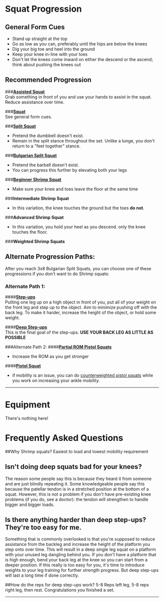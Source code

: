 # Squat Progression


## General Form Cues

* Stand up straight at the top
* Go as low as you can, preferably until the hips are below the knees
* Dig your big toe and heel into the ground
* Keep your knee in-line with your toes
* Don't let the knees come inward on either the descend or the ascend; think about pushing the knees out

## Recommended Progression
###[**Assisted Squat**](https://www.youtube.com/watch?v=OuR_Fp7AB0c)  
Grab something in front of you and use your hands to assist in the squat. Reduce assistance over time.

###[**Squat**](https://www.youtube.com/watch?v=zJBLDJMJiDE)  
See general form cues.

###[**Split Squat**](https://www.getstrong.fit/images/GobletSplitSquat.jpg)
 * Pretend the dumbbell doesn't exist.
 * Remain in the split stance throughout the set. Unlike a lunge, you don't return to a "feet together" stance. 

###[**Bulgarian Split Squat**](https://www.youtube.com/watch?v=kkdmHTASZg8&feature=youtu.be&t=1m15s)  
 * Pretend the barbell doesn't exist.
 * You can progress this further by elevating both your legs

###[**Beginner Shrimp Squat**](https://www.youtube.com/watch?v=TKt0-c83GSc&feature=youtu.be&t=3m9s)
 * Make sure your knee and toes leave the floor at the same time 

###**Intermediate Shrimp Squat**
 * In this variation, the knee touches the ground but the toes **do not**. 

###**Advanced Shrimp Squat**
 * In this variation, you hold your heel as you descend. only the knee touches the floor.

###**Weighted Shrimp Squats**

## Alternate Progression Paths:

After you reach 3x8 Bulgarian Split Squats, you can choose one of these progressions if you don't want to do Shrimp squats:

### Alternate Path 1:


####[**Step-ups**](https://www.youtube.com/watch?v=487aR3A7HvM)  
Putting one leg up on a high object in front of you, put all of your weight on the front leg and step up to the object. Aim to minimize pushing off with the back leg. To make it harder, increase the height of the object, or hold some weight.

####**[Deep Step-ups](https://imgur.com/Ga6RHLE.gifv)**  
This is the final goal of the step-ups. **USE YOUR BACK LEG AS LITTLE AS POSSIBLE**

###Alternate Path 2:
####[**Partial ROM Pistol Squats**](https://www.youtube.com/watch?v=0SN8ZaxOBpA)
 * Increase the ROM as you get stronger

####[**Pistol Squat**](https://youtu.be/0SN8ZaxOBpA?t=30s)
 * if mobility is an issue, you can do [counterweighted pistol squats](https://gfycat.com/GrandThickAntarcticgiantpetrel) while you work on increasing your ankle mobility.

---
# Equipment
There's nothing here!

# Frequently Asked Questions
##Why Shrimp squats?
Easiest to load and lowest mobility requirement

## Isn't doing deep squats bad for your knees?
The reason some people say this is because they heard it from someone and are just blindly repeating it. Some knowledgeable people say this because the patellar tendon is in a stretched position at the bottom of a squat. However, this is not a problem if you don't have pre-existing knee problems (if you do, see a doctor): the tendon will strengthen to handle bigger and bigger loads.

## Is there anything harder than deep step-ups? They're too easy for me.
Something that is commonly overlooked is that you're supposed to reduce assistance from the backleg and increase the height of the platform you step onto over time. This will result in a deep single leg squat on a platform with your unused leg dangling behind you. If you don't have a platform that is high enough, bend your back leg at the knee so you can start from a deeper position. If this really is too easy for you, it's time to introduce weights to your leg training for further strength progress. But deep step-ups will last a long time if done correctly.

##How do the reps for deep step-ups work?
5-8 Reps left leg, 5-8 reps right leg, then rest. Congratulations you finished a set.

---
